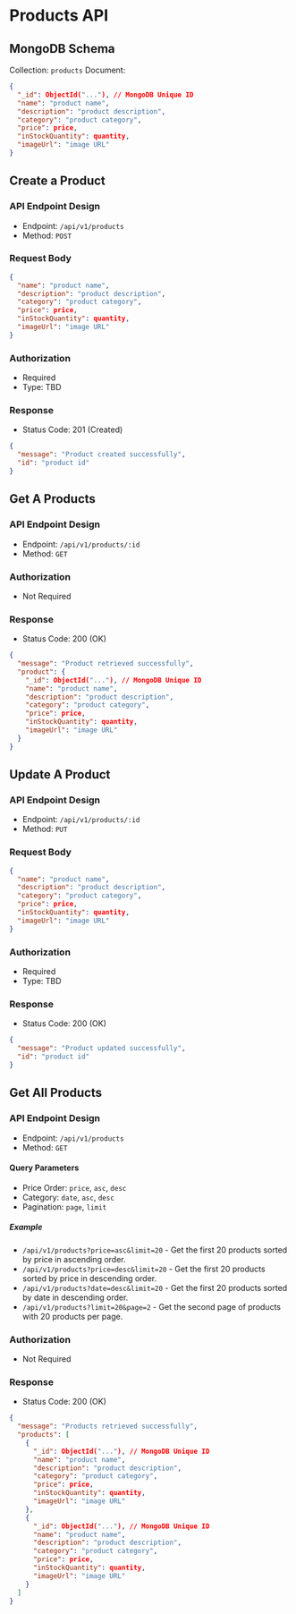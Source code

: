 # Products API


## MongoDB Schema
Collection: `products`
Document:
```json
{
  "_id": ObjectId("..."), // MongoDB Unique ID
  "name": "product name",
  "description": "product description",
  "category": "product category",
  "price": price,
  "inStockQuantity": quantity,
  "imageUrl": "image URL"
}
```
## Create a Product
### API Endpoint Design
* Endpoint: `/api/v1/products`
* Method: `POST`

### Request Body
```json
{
  "name": "product name",
  "description": "product description",
  "category": "product category",
  "price": price,
  "inStockQuantity": quantity,
  "imageUrl": "image URL"
}
```
### Authorization
* Required
* Type: TBD

### Response
* Status Code: 201 (Created)
```json
{
  "message": "Product created successfully",
  "id": "product id"
}
```
## Get A Products
### API Endpoint Design
* Endpoint: `/api/v1/products/:id`
* Method: `GET`
### Authorization
* Not Required
### Response
* Status Code: 200 (OK)
```json
{
  "message": "Product retrieved successfully",
  "product": {
    "_id": ObjectId("..."), // MongoDB Unique ID
    "name": "product name",
    "description": "product description",
    "category": "product category",
    "price": price,
    "inStockQuantity": quantity,
    "imageUrl": "image URL"
  }
}
```
## Update A Product
### API Endpoint Design
* Endpoint: `/api/v1/products/:id`
* Method: `PUT`
### Request Body
```json
{
  "name": "product name",
  "description": "product description",
  "category": "product category",
  "price": price,
  "inStockQuantity": quantity,
  "imageUrl": "image URL"
}
```
### Authorization
* Required
* Type: TBD
### Response
* Status Code: 200 (OK)
```json
{
  "message": "Product updated successfully",
  "id": "product id"
}
```
## Get All Products
### API Endpoint Design
* Endpoint: `/api/v1/products`
* Method: `GET`
#### Query Parameters
* Price Order: `price`, `asc`, `desc`
* Category: `date`, `asc`, `desc`
* Pagination: `page`, `limit`
##### Example
* `/api/v1/products?price=asc&limit=20` - Get the first 20 products sorted by price in ascending order.
* `/api/v1/products?price=desc&limit=20` - Get the first 20 products sorted by price in descending order.
* `/api/v1/products?date=desc&limit=20` - Get the first 20 products sorted by date in descending order.
* `/api/v1/products?limit=20&page=2` - Get the second page of products with 20 products per page.
### Authorization
* Not Required
### Response
* Status Code: 200 (OK)
```json
{
  "message": "Products retrieved successfully",
  "products": [
    {
      "_id": ObjectId("..."), // MongoDB Unique ID
      "name": "product name",
      "description": "product description",
      "category": "product category",
      "price": price,
      "inStockQuantity": quantity,
      "imageUrl": "image URL"
    },
    {
      "_id": ObjectId("..."), // MongoDB Unique ID
      "name": "product name",
      "description": "product description",
      "category": "product category",
      "price": price,
      "inStockQuantity": quantity,
      "imageUrl": "image URL"
    }
  ]
}
```




